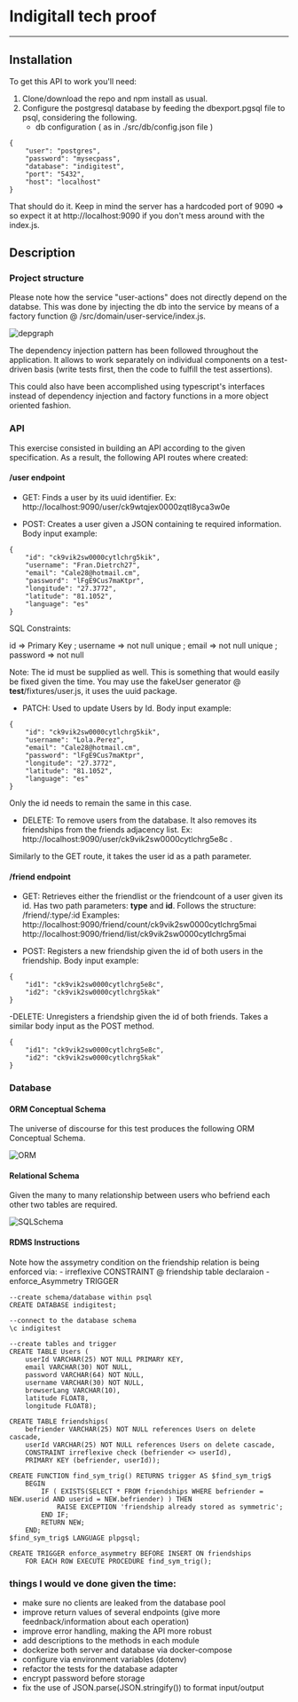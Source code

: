 # Indigitall tech proof
---


## Installation

  To get this API to work you'll need:

  1) Clone/download the repo and npm install as usual.
  2) Configure the postgresql database by feeding the dbexport.pgsql file to psql, considering the following.
      - db configuration ( as in ./src/db/config.json file )

```
{
	"user": "postgres",
	"password": "mysecpass",
	"database": "indigitest",
	"port": "5432",
	"host": "localhost"		
}
```
  That should do it. Keep in mind the server has a hardcoded port of 9090 => so expect it at http://localhost:9090 if you don't mess around with the index.js.

## Description

### Project structure

Please note how the service "user-actions" does not directly depend on the databse. This was done by injecting the db into the service by means of a factory function @ /src/domain/user-service/index.js.

![depgraph](https://raw.githubusercontent.com/ferpar/indigitest/master/dependencygraph.svg "Dependencies")

The dependency injection pattern has been followed throughout the application. It allows to work separately on individual components on a test-driven basis (write tests first, then the code to fulfill the test assertions).

This could also have been accomplished using typescript's interfaces instead of dependency injection and factory functions in a more object oriented fashion.

### API

This exercise consisted in building an API according to the given specification. As a result, the following API routes where created:

#### /user endpoint
- GET: Finds a user by its uuid identifier. Ex: http://localhost:9090/user/ck9wtqjex0000zqtl8yca3w0e 

- POST: Creates a user given a JSON containing te required information. Body input example:

```
{
	"id": "ck9vik2sw0000cytlchrg5kik",
  	"username": "Fran.Dietrch27",
  	"email": "Cale28@hotmail.cm",
  	"password": "lFgE9Cus7maKtpr",
  	"longitude": "27.3772", 
	"latitude": "81.1052",
	"language": "es"
}

```
SQL Constraints:

id => Primary Key ;
username => not null unique ;
email => not null unique ;
password => not null

Note: The id must be supplied as well. This is something that would easily be fixed given the time. You may use the fakeUser generator @ __test__/fixtures/user.js, it uses the uuid package.

- PATCH: Used to update Users by Id. Body input example:
```
{
	"id": "ck9vik2sw0000cytlchrg5kik",
  	"username": "Lola.Perez",
  	"email": "Cale28@hotmail.cm",
  	"password": "lFgE9Cus7maKtpr",
  	"longitude": "27.3772", 
	"latitude": "81.1052",
	"language": "es"
}
```
Only the id needs to remain the same in this case.

- DELETE: To remove users from the database. It also removes its friendships from the friends adjacency list. Ex: http://localhost:9090/user/ck9vik2sw0000cytlchrg5e8c .

Similarly to the GET route, it takes the user id as a path parameter.

#### /friend endpoint

- GET: Retrieves either the friendlist or the friendcount of a user given its id. Has two path parameters: **type** and **id**. 
  Follows the structure: /friend/:type/:id
  Examples: 
    http://localhost:9090/friend/count/ck9vik2sw0000cytlchrg5mai 
    http://localhost:9090/friend/list/ck9vik2sw0000cytlchrg5mai

- POST: Registers a new friendship given the id of both users in the friendship. Body input example:

``` 
{
	"id1": "ck9vik2sw0000cytlchrg5e8c",
	"id2": "ck9vik2sw0000cytlchrg5kak"
}
```
-DELETE: Unregisters a friendship given the id of both friends. Takes a similar body input as the POST method.

```
{
	"id1": "ck9vik2sw0000cytlchrg5e8c",
	"id2": "ck9vik2sw0000cytlchrg5kak"
}
```

### Database

#### ORM Conceptual Schema
The universe of discourse for this test produces the following ORM Conceptual Schema.

![ORM](https://raw.githubusercontent.com/ferpar/indigitest/master/assets/ORMIndigitech.PNG "Conceptual Schema")
#### Relational Schema
Given the many to many relationship between users who befriend each other two tables are required.

![SQLSchema](https://raw.githubusercontent.com/ferpar/indigitest/master/assets/SchemaIndigitech.PNG "Tables")

#### RDMS Instructions
Note how the assymetry condition on the friendship relation is being enforced via:
	- irreflexive CONSTRAINT @ friendship table declaraion
	- enforce_Asymmetry TRIGGER

```
--create schema/database within psql
CREATE DATABASE indigitest;

--connect to the database schema
\c indigitest

--create tables and trigger
CREATE TABLE Users ( 
	userId VARCHAR(25) NOT NULL PRIMARY KEY,
	email VARCHAR(30) NOT NULL,
	password VARCHAR(64) NOT NULL,
	username VARCHAR(30) NOT NULL,
	browserLang VARCHAR(10),
	latitude FLOAT8,
	longitude FLOAT8);

CREATE TABLE friendships(
	befriender VARCHAR(25) NOT NULL references Users on delete cascade,
	userId VARCHAR(25) NOT NULL references Users on delete cascade,
	CONSTRAINT irreflexive check (befriender <> userId),
	PRIMARY KEY (befriender, userId));

CREATE FUNCTION find_sym_trig() RETURNS trigger AS $find_sym_trig$
	BEGIN
		IF ( EXISTS(SELECT * FROM friendships WHERE befriender = NEW.userid AND userid = NEW.befriender) ) THEN
			RAISE EXCEPTION 'friendship already stored as symmetric';
		END IF;
		RETURN NEW;
	END;
$find_sym_trig$ LANGUAGE plpgsql;

CREATE TRIGGER enforce_asymmetry BEFORE INSERT ON friendships
	FOR EACH ROW EXECUTE PROCEDURE find_sym_trig();
```


### things I would ve done given the time:

- make sure no clients are leaked from the database pool
- improve return values of several endpoints (give more feednback/information about each operation)
- improve error handling, making the API more robust
- add descriptions to the methods in each module
- dockerize both server and database via docker-compose
- configure via environment variables (dotenv)
- refactor the tests for the database adapter
- encrypt password before storage
- fix the use of JSON.parse(JSON.stringify()) to format input/output


